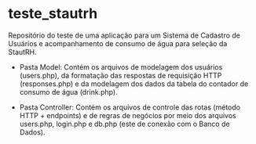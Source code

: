 # teste_stautrh
Repositório do teste de uma aplicação para um Sistema de Cadastro de Usuários e acompanhamento de consumo de água para seleção da StautRH.

* Pasta Model: 
Contém os arquivos de modelagem dos usuários (users.php), da formatação das respostas de requisição HTTP (responses.php) e da modelagem dos dados da tabela do contador de consumo de água (drink.php).

* Pasta Controller:
Contém os arquivos de controle das rotas (método HTTP + endpoints) e de regras de negócios por meio dos arquivos users.php, login.php e db.php (este de conexão com o Banco de Dados).
